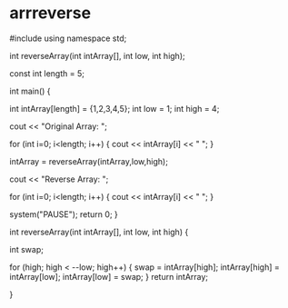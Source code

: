 # arrreverse
<iostream>
#include <string>
using namespace std;

int reverseArray(int intArray[], int low, int high);


const int length = 5;

int main() 
{


int intArray[length] = {1,2,3,4,5};
int low = 1;
int high = 4;


cout << "Original Array: ";

for (int i=0; i<length; i++) 
{
cout << intArray[i] << " "; 
}


intArray = reverseArray(intArray,low,high);


cout << "Reverse Array: ";

for (int i=0; i<length; i++) 
{
cout << intArray[i] << " "; 
}

system("PAUSE");
return 0;
} 




int reverseArray(int intArray[], int low, int high) 
{


int swap;

for (high; high < --low; high++) 
{
swap = intArray[high];
intArray[high] = intArray[low];
intArray[low] = swap;
}
return intArray; 


}
